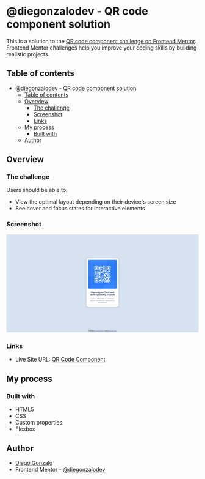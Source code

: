 # @diegonzalodev - QR code component solution

This is a solution to the [QR code component challenge on Frontend Mentor](https://www.frontendmentor.io/challenges/qr-code-component-iux_sIO_H). Frontend Mentor challenges help you improve your coding skills by building realistic projects.

## Table of contents

- [@diegonzalodev - QR code component solution](#diegonzalodev---qr-code-component-solution)
  - [Table of contents](#table-of-contents)
  - [Overview](#overview)
    - [The challenge](#the-challenge)
    - [Screenshot](#screenshot)
    - [Links](#links)
  - [My process](#my-process)
    - [Built with](#built-with)
  - [Author](#author)

## Overview

### The challenge

Users should be able to:

- View the optimal layout depending on their device's screen size
- See hover and focus states for interactive elements

### Screenshot

![Solution Image](images/screenshot/screenshot.png)

### Links

- Live Site URL: [QR Code Component](https://diegonzalodev.github.io/qr-code-component/)

## My process

### Built with

- HTML5
- CSS
- Custom properties 
- Flexbox

## Author

- [Diego Gonzalo](https://github.com/diegonzalodev)
- Frontend Mentor - [@diegonzalodev](https://www.frontendmentor.io/profile/diegonzalodev)